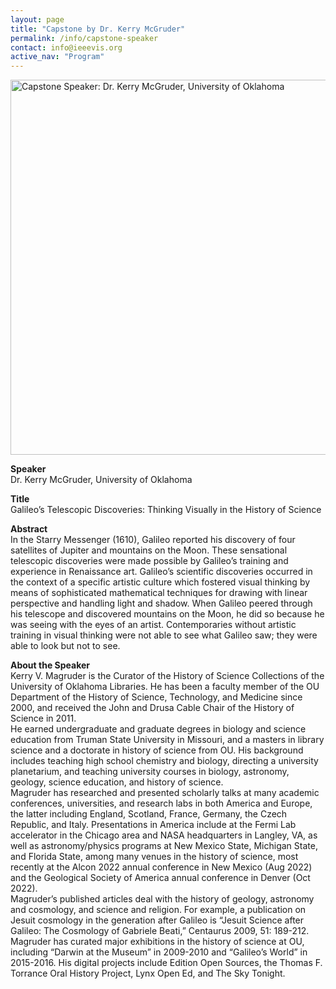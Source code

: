 ```yaml
---
layout: page 
title: "Capstone by Dr. Kerry McGruder"
permalink: /info/capstone-speaker 
contact: info@ieeevis.org 
active_nav: "Program"
---
```


<img src="/year/2022/assets/carousel/capstone-kerry.jpeg"
alt="Capstone Speaker: Dr. Kerry McGruder, University of Oklahoma" 
style="height:600px"
/>
<br/>

<p><b>Speaker</b> <br/>Dr. Kerry McGruder, University of Oklahoma</p>

<p><b>Title</b> <br/>Galileo’s Telescopic Discoveries: Thinking Visually in the History of Science
</p>

<p><b>Abstract</b> <br/>
In the Starry Messenger (1610), Galileo reported his discovery of four
satellites of Jupiter and mountains on the Moon. These sensational telescopic
discoveries were made possible by Galileo’s training and experience in
Renaissance art. Galileo’s scientific discoveries occurred in the context of a
specific artistic culture which fostered visual thinking by means of
sophisticated mathematical techniques for drawing with linear perspective and
handling light and shadow. When Galileo peered through his telescope and
discovered mountains on the Moon, he did so because he was seeing with the eyes
of an artist. Contemporaries without artistic training in visual thinking were
not able to see what Galileo saw; they were able to look but not to see.
</p>

<p><b>About the Speaker</b><br/>Kerry V. Magruder is the Curator of the History of Science Collections of the University of Oklahoma Libraries. He has been a faculty member of the OU Department of the History of Science, Technology, and Medicine since 2000, and received the John and Drusa Cable Chair of the History of Science in 2011.
<br/>
He earned undergraduate and graduate degrees in biology and science education from Truman State University in Missouri, and a masters in library science and a doctorate in history of science from OU. His background includes teaching high school chemistry and biology, directing a university planetarium, and teaching university courses in biology, astronomy, geology, science education, and history of science.
<br/>
Magruder has researched and presented scholarly talks at many academic conferences, universities, and research labs in both America and Europe, the latter including England, Scotland, France, Germany, the Czech Republic, and Italy. Presentations in America include at the Fermi Lab accelerator in the Chicago area and NASA headquarters in Langley, VA, as well as astronomy/physics programs at New Mexico State, Michigan State, and Florida State, among many venues in the history of science, most recently at the Alcon 2022 annual conference in New Mexico (Aug 2022) and the Geological Society of America annual conference in Denver (Oct 2022).
<br/>
Magruder’s published articles deal with the history of geology, astronomy and cosmology, and science and religion. For example, a publication on Jesuit cosmology in the generation after Galileo is “Jesuit Science after Galileo: The Cosmology of Gabriele Beati,” Centaurus 2009, 51: 189-212. Magruder has curated major exhibitions in the history of science at OU, including “Darwin at the Museum” in 2009-2010 and “Galileo’s World” in 2015-2016. His digital projects include Edition Open Sources, the Thomas F. Torrance Oral History Project, Lynx Open Ed, and The Sky Tonight.</p>
